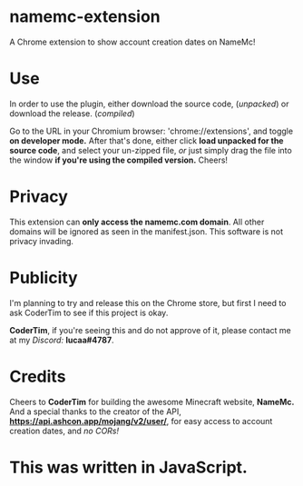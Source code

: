# namemc-extension
A Chrome extension to show account creation dates on NameMc!

# Use

In order to use the plugin, either download the source code, (_unpacked_) or download the release. (_compiled_)

Go to the URL in your Chromium browser: 'chrome://extensions', and toggle **on developer mode.** After that's done, either click **load unpacked for the source code**, and select your un-zipped file, _or_ just simply drag the file into the window **if you're using the compiled version.** Cheers!

# Privacy

This extension can **only access the namemc.com domain**. All other domains will be ignored as seen in the manifest.json. This software is not privacy invading.

# Publicity

I'm planning to try and release this on the Chrome store, but first I need to ask CoderTim to see if this project is okay.

**CoderTim**, if you're seeing this and do not approve of it, please contact me at my _Discord:_ **lucaa#4787**.

# Credits

Cheers to **CoderTim** for building the awesome Minecraft website, **NameMc.** And a special thanks to the creator of the API, **https://api.ashcon.app/mojang/v2/user/**, for easy access to account creation dates, and _no CORs!_

# This was written in JavaScript.
